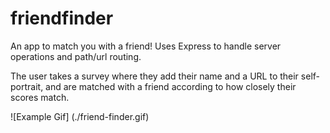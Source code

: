 # friendfinder

An app to match you with a friend! Uses Express to handle server operations and path/url routing.

The user takes a survey where they add their name and a URL to their self-portrait, and are matched with a friend according to how closely their scores match.

![Example Gif]
(./friend-finder.gif)